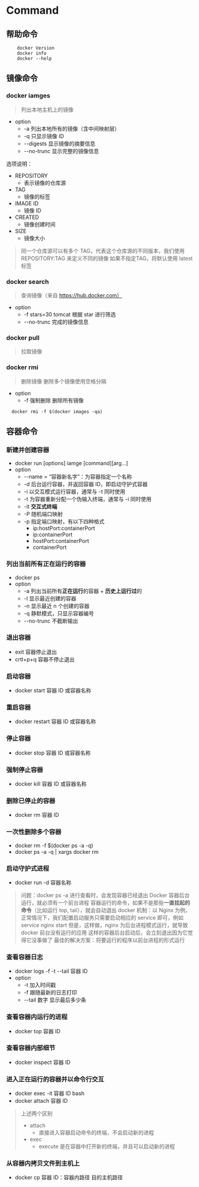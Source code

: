 # Command

## 帮助命令
```shell
    docker Version
    docker info
    docker --help
```

## 镜像命令
### docker iamges
> 列出本地主机上的镜像
- option
    - -a 列出本地所有的镜像（含中间映射层）
    - -q 只显示镜像 ID
    - --digests 显示镜像的摘要信息
    - --no-trunc 显示完整的镜像信息

选项说明：
- REPOSITORY
  - 表示镜像的仓库源
- TAG
  - 镜像的标签
- IMAGE ID
  - 镜像 ID
- CREATED
  - 镜像创建时间
- SIZE
  - 镜像大小
> 同一个仓库源可以有多个 TAG，代表这个仓库源的不同版本，我们使用 REPOSITORY:TAG 来定义不同的镜像
> 如果不指定TAG，将默认使用 latest 标签

### docker search
> 查询镜像（来自 https://hub.docker.com）
- option
  - -f stars=30 tomcat 根据 star 进行筛选
  - --no-trunc 完成的镜像信息

### docker pull
> 拉取镜像

### docker rmi
> 删除镜像
> 删除多个镜像使用空格分隔
- option
  - -f 强制删除
删除所有镜像
```shell
  docker rmi -f $(docker images -qa)
```

## 容器命令
### 新建并创建容器
- docker run [options] iamge [command][arg...]
- option
  - --name = “容器新名字”：为容器指定一个名称
  - -d 后台运行容器，并返回容器 ID，即启动守护式容器
  - -i 以交互模式运行容器，通常与 -t 同时使用
  - -t 为容器重新分配一个伪输入终端，通常与 -i 同时使用
  - -it **交互式终端**
  - -P 随机端口映射
  - -p 指定端口映射，有以下四种格式
    - ip:hostPort:containerPort
    - ip:containerPort
    - hostPort:containerPort
    - containerPort

### 列出当前所有正在运行的容器
- docker ps
- option
  - -a 列出当前所有**正在运行**的容器 + **历史上运行过**的
  - -l 显示最近创建的容器
  - -n 显示最近 n 个创建的容器
  - -q 静默模式，只显示容器编号
  - --no-trunc 不截断输出

### 退出容器
- exit 容器停止退出
- crtl+p+q 容器不停止退出

### 启动容器
- docker start 容器 ID 或容器名称

### 重启容器
- docker restart 容器 ID 或容器名称

### 停止容器
- docker stop 容器 ID 或容器名称

### 强制停止容器
- docker kill 容器 ID 或容器名称

### 删除已停止的容器 
- docker rm 容器 ID

### 一次性删除多个容器
- docker rm -f $(docker ps -a -q)
- docker ps -a -q | xargs docker rm

### 启动守护式进程
- docker run -d 容器名称
> 问题：docker ps -a 进行查看时，会发现容器已经退出
> Docker 容器后台运行，就必须有一个前台进程
> 容器运行的命令，如果不是那些**一直挂起的命令**（比如运行 top, tail），就会自动退出
> docker 机制：以 Nginx 为例，正常情况下，我们配置启动服务只需要启动相应的 service 即可，例如 service nginx start
> 但是，这样做，nginx 为后台进程模式运行，就导致 docker 前台没有运行的应用
> 这样的容器后台启动后，会立刻退出因为它觉得它没事做了
> 最佳的解决方案：将要运行的程序以前台进程的形式运行

### 查看容器日志
- docker logs -f -t --tail 容器 ID
- option
  - -t 加入时间戳
  - -f 跟随最新的日志打印
  - --tail 数字 显示最后多少条

### 查看容器内运行的进程
- docker top 容器 ID

### 查看容器内部细节
- docker inspect 容器 ID

### 进入正在运行的容器并以命令行交互
- docker exec -it 容器 ID bash
- docker attach 容器 ID
> 上述两个区别
> - attach
>   - 直接进入容器启动命令的终端，不会启动新的进程
> - exec
>   - execute 是在容器中打开新的终端，并且可以启动新的进程

### 从容器内拷贝文件到主机上
- docker cp 容器 ID：容器内路径 目的主机路径


